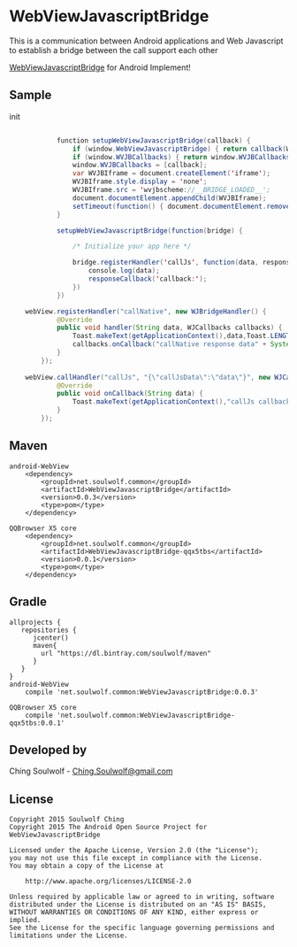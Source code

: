 # WebViewJavascriptBridge
This is a communication between Android applications and Web Javascript to establish a bridge between the call support each other

<a href="https://github.com/marcuswestin/WebViewJavascriptBridge">WebViewJavascriptBridge</a> for Android Implement!

## Sample
init
```java

            function setupWebViewJavascriptBridge(callback) {
                if (window.WebViewJavascriptBridge) { return callback(WebViewJavascriptBridge); }
                if (window.WVJBCallbacks) { return window.WVJBCallbacks.push(callback); }
                window.WVJBCallbacks = [callback];
                var WVJBIframe = document.createElement('iframe');
                WVJBIframe.style.display = 'none';
                WVJBIframe.src = 'wvjbscheme://__BRIDGE_LOADED__';
                document.documentElement.appendChild(WVJBIframe);
                setTimeout(function() { document.documentElement.removeChild(WVJBIframe) }, 0)
            }

            setupWebViewJavascriptBridge(function(bridge) {

                /* Initialize your app here */

                bridge.registerHandler('callJs', function(data, responseCallback) {
                    console.log(data);
                    responseCallback('callback:');
                })
            })
````


```java
    webView.registerHandler("callNative", new WJBridgeHandler() {
            @Override
            public void handler(String data, WJCallbacks callbacks) {
                Toast.makeText(getApplicationContext(),data,Toast.LENGTH_SHORT).show();
                callbacks.onCallback("callNative response data" + System.currentTimeMillis());
            }
        });
        
    webView.callHandler("callJs", "{\"callJsData\":\"data\"}", new WJCallbacks() {
            @Override
            public void onCallback(String data) {
                Toast.makeText(getApplicationContext(),"callJs callback" + data,Toast.LENGTH_SHORT).show();
            }
        });
```
## Maven
    android-WebView
        <dependency>
            <groupId>net.soulwolf.common</groupId>
            <artifactId>WebViewJavascriptBridge</artifactId>
            <version>0.0.3</version>
            <type>pom</type>
        </dependency>
    	
    QQBrowser X5 core
        <dependency>
            <groupId>net.soulwolf.common</groupId>
            <artifactId>WebViewJavascriptBridge-qqx5tbs</artifactId>
            <version>0.0.1</version>
            <type>pom</type>
        </dependency> 
## Gradle
	allprojects {
       repositories {
          jcenter()
          maven{
            url "https://dl.bintray.com/soulwolf/maven"
          }
       }
	}
    android-WebView	
        compile 'net.soulwolf.common:WebViewJavascriptBridge:0.0.3'
        
    QQBrowser X5 core
        compile 'net.soulwolf.common:WebViewJavascriptBridge-qqx5tbs:0.0.1'

## Developed by
 Ching Soulwolf - <a href='javascript:'>Ching.Soulwolf@gmail.com</a>


## License
	Copyright 2015 Soulwolf Ching
	Copyright 2015 The Android Open Source Project for WebViewJavascriptBridge
	
	Licensed under the Apache License, Version 2.0 (the "License");
	you may not use this file except in compliance with the License.
	You may obtain a copy of the License at

	    http://www.apache.org/licenses/LICENSE-2.0
	
	Unless required by applicable law or agreed to in writing, software
	distributed under the License is distributed on an "AS IS" BASIS,
	WITHOUT WARRANTIES OR CONDITIONS OF ANY KIND, either express or implied.
	See the License for the specific language governing permissions and
	limitations under the License.



